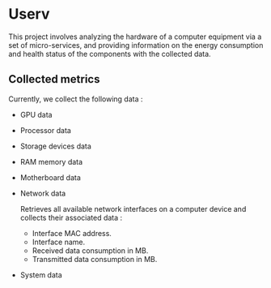 # Userv

This project involves analyzing the hardware of a computer equipment via a set
of micro-services, and providing information on the energy consumption and
health status of the components with the collected data.

## Collected metrics

Currently, we collect the following data :

* GPU data

* Processor data

* Storage devices data

* RAM memory data

* Motherboard data

* Network data

    Retrieves all available network interfaces on a computer device and collects their associated data :

  * Interface MAC address.
  * Interface name.
  * Received data consumption in MB.
  * Transmitted data consumption in MB.

* System data
